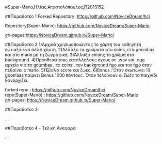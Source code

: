#Super-Mario,Ηλίας,Αποστολόπουλος,Π2016152

##Παραδοτέο 1
Forked Repository: https://github.com/NoviceDream/hci

Repository(Super-Mario): https://github.com/NoviceDream/Super-Mario

gh-pages:https://NoviceDream.github.io/Super-Mario/

##Παραδοτέο 2
1)Αρχικά χρησιμοποιώντας το χάρτη του καθηγητή έφτιαξα ένα άλλο χάρτη.
2)Άλλαξα τα χρώματα στα coins, στα goombas και στο mario με τη ζωγραφική.
3)Άλλαξα επίσης το χρώμα στο background.
4)Πρόσθεσα τους κατάλληλους ήχους σε .wav και .ogg αρχείο για τα goumbas , τα coins ,
τον background ήχο και τον ήχο όταν πεθαίνει ο mario.
5)Έβαλα score και ζωές.
6)Bonus :'Oταν σκωτώνει 10 goombas παίρνει Bonus 1000 πόντους. 
          Όταν τελείνουν οι ζωές το παιχνίδι ξαναρχίζει.
          
forked repo :  https://github.com/NoviceDream/hci         
repo(Super-Mario) : https://github.com/NoviceDream/Super-Mario         
gh-pages: https://NoviceDream.github.io/Super-Mario/        


##Παραδοτέο 3

...

##Παραδοτέο 4 - Tελική Αναφορά

...
